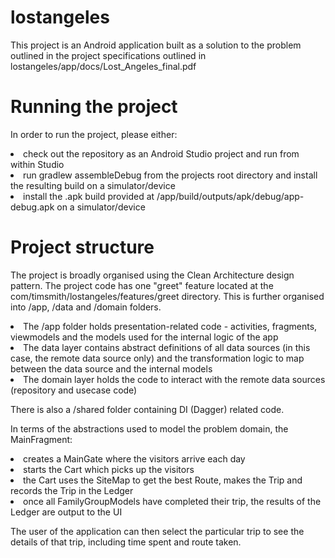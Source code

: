 # lostangeles
This project is an Android application built as a solution to the problem outlined in the project specifications outlined in lostangeles/app/docs/Lost_Angeles_final.pdf

# Running the project
In order to run the project, please either: <br/> 
<li>check out the repository as an Android Studio project and run from within Studio</li>
<li>run gradlew assembleDebug from the projects root directory and install the resulting build on a simulator/device</li>
<li>install the .apk build provided at /app/build/outputs/apk/debug/app-debug.apk on a simulator/device</li>

# Project structure
The project is broadly organised using the Clean Architecture design pattern. The project code has one "greet" feature located at the com/timsmith/lostangeles/features/greet directory. This is further organised into /app, /data and /domain folders. <br />
<li>The /app folder holds presentation-related code - activities, fragments, viewmodels and the models used for the internal logic of the app</li>
<li>The data layer contains abstract definitions of all data sources (in this case, the remote data source only) and the transformation logic to map between the data source and the internal models</li>
<li>The domain layer holds the code to interact with the remote data sources (repository and usecase code)</li>

There is also a /shared folder containing DI (Dagger) related code.

In terms of the abstractions used to model the problem domain, the MainFragment:
<li>creates a MainGate where the visitors arrive each day</li>
<li>starts the Cart which picks up the visitors</li>
<li>the Cart uses the SiteMap to get the best Route, makes the Trip and records the Trip in the Ledger</li>
<li>once all FamilyGroupModels have completed their trip, the results of the Ledger are output to the UI</li>
<p>
The user of the application can then select the particular trip to see the details of that trip, including time spent and route taken.
</p> 
